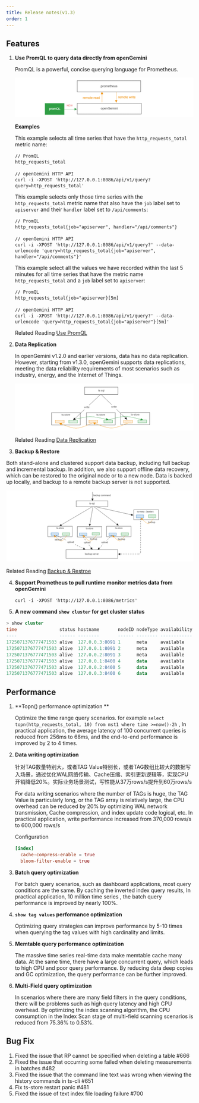 ```yaml
---
title: Release notes(v1.3)
order: 1
---
```


## Features  

1. **Use PromQL to query data directly from openGemini**

   PromQL is a powerful, concise querying language for Prometheus. 

   ![image-20240828100203674](../../../static/img/guide/version/image-20240828100203674.png)

   **Examples**

   This example selects all time series that have the `http_requests_total` metric name:

   ```shell
   // PromQL
   http_requests_total
   
   // openGemini HTTP API
   curl -i -XPOST 'http://127.0.0.1:8086/api/v1/query?query=http_requests_total'
   ```

   This example selects only those time series with the `http_requests_total` metric name that also have the `job` label set to `apiserver` and their `handler` label set to `/api/comments`:

   ```shell
   // PromQL
   http_requests_total{job="apiserver", handler="/api/comments"}
   
   // openGemini HTTP API
   curl -i -XPOST 'http://127.0.0.1:8086/api/v1/query?' --data-urlencode 'query=http_requests_total{job="apiserver", handler="/api/comments"}'
   ```

   This example select all the values we have recorded within the last 5 minutes for all time series that have the metric name `http_requests_total` and a `job` label set to `apiserver`:

   ```shell
   // PromQL
   http_requests_total{job="apiserver}[5m]
   
   // openGemini HTTP API
   curl -i -XPOST 'http://127.0.0.1:8086/api/v1/query?' --data-urlencode 'query=http_requests_total{job="apiserver"}[5m]'
   ```

   Related Reading [Use PromQL](https://docs.opengemini.org/guide/query_data/promql.md)

2. **Data Replication** 

   In openGemini v1.2.0 and earlier versions, data has no data replication. However, starting from v1.3.0, openGemini supports data replications, meeting the data reliability requirements of most scenarios such as industry, energy, and the Internet of Things.

   ![image-20240828101727172](../../../static/img/guide/version/image-20240828101727172.png)

   Related Reading [Data Replication](https://docs.opengemini.org/guide/features/replication.md)

3.  **Backup & Restore**

   Both stand-alone and clustered support data backup, including full backup and incremental backup. In addition, we also support offline data recovery, which can be restored to the original node or to a new node. Data is backed up locally, and backup to a remote backup server is not supported.

   ![image-20240828105008977](../../../static/img/guide/version/image-20240828105008977.png)

   Related Reading [Backup & Restroe](https://docs.opengemini.org/guide/maintenance/back_restore.html)

4. **Support Prometheus to pull runtime monitor metrics data from openGemini**

   ```shell
   curl -i -XPOST 'http://127.0.0.1:8086/metrics'
   ```

5.  **A new command `show cluster` for get cluster status**

   ```sql
   > show cluster
   time                status hostname       nodeID nodeType availability
   ----                ------ --------       ------ -------- ------------
   1725071376777471503 alive  127.0.0.3:8091 1      meta     available
   1725071376777471503 alive  127.0.0.1:8091 2      meta     available
   1725071376777471503 alive  127.0.0.2:8091 3      meta     available
   1725071376777471503 alive  127.0.0.1:8400 4      data     available
   1725071376777471503 alive  127.0.0.2:8400 5      data     available
   1725071376777471503 alive  127.0.0.3:8400 6      data     available
   ```



## Performance

1. **Topn() performance optimization **

   Optimize the time range query scenarios. for example `select topn(http_requests_total, 10) from mst1 where time >=now()-2h` , In practical application, the average latency of 100 concurrent queries is reduced from 256ms to 68ms, and the end-to-end performance is improved by 2 to 4 times.

2. **Data writing optimization**

   针对TAG数量特别大，或者TAG Value特别长，或者TAG数组比较大的数据写入场景，通过优化WAL网络传输、Cache压缩、索引更新逻辑等，实现CPU开销降低20%。实际业务场景测试，写性能从37万rows/s提升到60万rows/s

   For data writing scenarios where the number of TAGs is huge, the TAG Value is particularly long, or the TAG array is relatively large, the CPU overhead can be reduced by 20% by optimizing WAL network transmission, Cache compression, and index update code logical, etc. In practical application, write performance increased from 370,000 rows/s to 600,000 rows/s

   Configuration

   ```toml
   [index]
     cache-compress-enable = true
     bloom-filter-enable = true
   ```

3. **Batch query optimization**

   For batch query scenarios, such as dashboard applications, most query conditions are the same. By caching the inverted index query results, In practical application, 10 million time series , the batch query performance is improved by nearly 100%.

4. **`show tag values` performance optimization**

   Optimizing query strategies can improve performance by 5-10 times when querying the tag values with high cardinality and limits.

5. **Memtable query performance optimization**

   The massive time series real-time data make memtable cache many data. At the same time, there have a large concurrent query, which leads to high CPU and poor query performance. By reducing data deep copies and GC optimization, the query performance can be further improved.

6. **Multi-Field query optimization**

   In scenarios where there are many field filters in the query conditions, there will be problems such as high query latency and high CPU overhead. By optimizing the index scanning algorithm, the CPU consumption in the Index Scan stage of multi-field scanning scenarios is reduced from 75.36% to 0.53%.

## Bug Fix

1. Fixed the issue that RP cannot be specified when deleting a table #666
2. Fixed the issue that occurring some failed when deleting measurements in batches #482
3. Fixed the issue that the command line text was wrong when viewing the history commands in ts-cli #651
4. Fix ts-store restart panic #481
5. Fixed the issue of text index file loading failure #700
